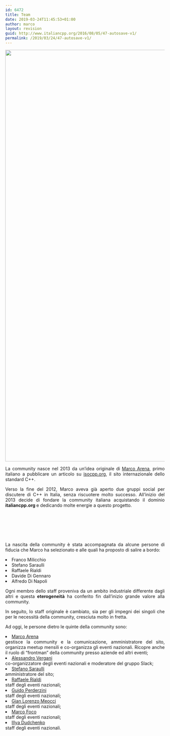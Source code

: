 ```yaml
---
id: 6472
title: Team
date: 2019-03-24T11:45:53+01:00
author: marco
layout: revision
guid: http://www.italiancpp.org/2016/08/05/47-autosave-v1/
permalink: /2019/03/24/47-autosave-v1/
---
```

<img loading="lazy" class="aligncenter wp-image-9042 size-full" src="https://www.italiancpp.org/wp-content/uploads/2013/04/me0319.png" alt="" width="1586" height="1302" srcset="http://192.168.64.2/wordpress/wp-content/uploads/2013/04/me0319.png 1586w, http://192.168.64.2/wordpress/wp-content/uploads/2013/04/me0319-300x246.png 300w, http://192.168.64.2/wordpress/wp-content/uploads/2013/04/me0319-768x630.png 768w, http://192.168.64.2/wordpress/wp-content/uploads/2013/04/me0319-1024x841.png 1024w, http://192.168.64.2/wordpress/wp-content/uploads/2013/04/me0319-600x493.png 600w" sizes="(max-width: 1586px) 100vw, 1586px" />

<p style="text-align: justify;">
  La community nasce nel 2013 da un&#8217;idea originale di <a href="http://it.linkedin.com/in/marcoarena">Marco Arena</a>, primo italiano a pubblicare un articolo su <a href="https://isocpp.org">isocpp.org</a>, il sito internazionale dello standard C++.
</p>

<p style="text-align: justify;">
  Verso la fine del 2012, Marco aveva già aperto due gruppi social per discutere di C++ in Italia, senza riscuotere molto successo. All&#8217;inizio del 2013 decide di fondare la community italiana acquistando il dominio <strong>italiancpp.org </strong>e dedicando molte energie a questo progetto.
</p>

<p style="text-align: justify;">
  <span style="color: #ffffff;"> </span>
</p>

<p style="text-align: justify;">
  <span style="color: #ffffff;"> </span>
</p>

<p style="text-align: justify;">
  <span style="color: #ffffff;"> </span>
</p>

<p style="text-align: justify;">
  La nascita della community è stata accompagnata da alcune persone di fiducia che Marco ha selezionato e alle quali ha proposto di salire a bordo:
</p>

<li style="text-align: justify;">
  Franco Milicchio
</li>
<li style="text-align: justify;">
  Stefano Saraulli
</li>
<li style="text-align: justify;">
  Raffaele Rialdi
</li>
<li style="text-align: justify;">
  Davide Di Gennaro
</li>
<li style="text-align: justify;">
  Alfredo Di Napoli
</li>

<p style="text-align: justify;">
  Ogni membro dello staff proveniva da un ambito industriale differente dagli altri e questa <strong>eterogeneità</strong> ha conferito fin dall&#8217;inizio grande valore alla community.
</p>

<p style="text-align: justify;">
  In seguito, lo staff originale è cambiato, sia per gli impegni dei singoli che per le necessità della community, cresciuta molto in fretta.
</p>

<p style="text-align: justify;">
  Ad oggi, le persone dietro le quinte della community sono:
</p>

<li style="text-align: justify;">
  <a href="http://it.linkedin.com/in/marcoarena">Marco Arena</a><br /> gestisce la community e la comunicazione, amministratore del sito, organizza meetup mensili e co-organizza gli eventi nazionali. Ricopre anche il ruolo di &#8220;frontman&#8221; della community presso aziende ed altri eventi;
</li>
<li style="text-align: justify;">
  <a href="https://twitter.com/Loghorn" target="_blank" rel="noopener noreferrer">Alessandro Vergani</a><br /> co-organizzatore degli eventi nazionali e moderatore del gruppo Slack;
</li>
<li style="text-align: justify;">
  <a href="https://fr.linkedin.com/in/stefano-saraulli-b4ba883a">Stefano Saraulli</a><br /> amministratore del sito;
</li>
<li style="text-align: justify;">
  <a href="https://twitter.com/illya_dudchenko">Raffaele Rialdi<br /> </a>staff degli eventi nazionali;
</li>
<li style="text-align: justify;">
  <a href="https://twitter.com/_G_P_" target="_blank" rel="noopener noreferrer">Guido Perderzini<br /> </a>staff degli eventi nazionali;
</li>
<li style="text-align: justify;">
  <a href="https://twitter.com/glmeocci" target="_blank" rel="noopener noreferrer">Gian Lorenzo Meocci</a><br /> staff degli eventi nazionali;
</li>
<li style="text-align: justify;">
  <a href="https://twitter.com/marcofoco" target="_blank" rel="noopener noreferrer">Marco Foco<br /> </a>staff degli eventi nazionali;
</li>
<li style="text-align: justify;">
  <a href="https://twitter.com/illya_dudchenko">Illya Dudchenko</a><br /> staff degli eventi nazionali.
</li>